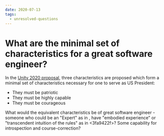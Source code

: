 ```yaml
---
date: 2020-07-13
tags:
  - unresolved-questions
---
```


# What are the minimal set of characteristics for a great software engineer?
In the [Unity 2020 proposal][unity2020], three characteristics are proposed which form a minimal
set of characteristics necessary for one to serve as US President:

- They must be patriotic
- They must be highly capable
- They must be courageous

What would the equivalent characteristics be of great software engineer - someone who could be an
"Expert" as in <f949e0c1>, have "embodied experience" or "transcendent intuition of the rules" as
in <3fa9422f>? Some capability for introspection and course-correction?

[unity2020]: https://medium.com/@ArticlesOfUnity/the-articles-of-unity-f544f930d336
